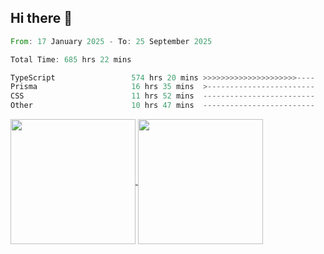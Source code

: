 ## Hi there 👋
<!--START_SECTION:waka-->

```rust
From: 17 January 2025 - To: 25 September 2025

Total Time: 685 hrs 22 mins

TypeScript                 574 hrs 20 mins >>>>>>>>>>>>>>>>>>>>>----   82.50 %
Prisma                     16 hrs 35 mins  >------------------------   02.38 %
CSS                        11 hrs 52 mins  -------------------------   01.70 %
Other                      10 hrs 47 mins  -------------------------   01.55 %
```

<!--END_SECTION:waka-->

<a href="https://github.com/anuraghazra/github-readme-stats">
  <img height=200 align="center" src="https://github-readme-stats.vercel.app/api/top-langs/?username=paulgeorge35&layout=donut&langs_count=5&theme=transparent" />
</a>
<a href="https://github.com/anuraghazra/convoychat">
  <img height=200 align="center" src="https://github-readme-stats.vercel.app/api?username=paulgeorge35&show_icons=true&show=prs_merged&theme=transparent&rank_icon=github" />
</a>
